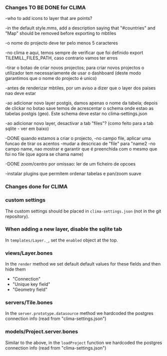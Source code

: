 ### Changes TO BE DONE for CLIMA

-who to add icons to layer that are points?

-in the default style.mms, add a description saying that "#countries" and "Map" should be removed before exporting to mbtiles

-o nome do projecto deve ter pelo menos 5 caracteres

-no clima e aqui, temos sempre de verificar que foi definido 
export TILEMILL_FILES_PATH, caso contrario vamos ter erros

-tirar o botao de criar novos projectos; para criar novos projectos o utilizador tem necessariamente de usar o dashboard (deste modo garantimos que o nome do projecto  é unico)

-antes de renderizar mbtiles, por um aviso a dizer que o layer dos paises nao deve estar

-ao adicionar novo layer postgis, damos apenas o nome da tabela; depois de clickar no botao save temos de acrescentar o schema onde estao as tabelas postgis (geo). Este schema deve estar no clima-settings.json

-ao adicionar novo layer, desactivar a tab "files"? (como feito para a tab sqlite - ver em baixo)

-DONE quando estamos a criar o projecto, 
  -no campo file, aplicar uma funcao de tirar os acentos 
  -mudar a descricao de "file" para "name2
  -no campo name, nao mostrar e garantir que é preenchida com o mesmo que foi no file (que agora se chama name)

-DONE zoom/centro por omissao: ler de um ficheiro de opcoes

-instalar plugins que permitem ordenar tabelas e pan/zoom suave


### Changes done for CLIMA

### custom settings

The custom settings should be placed in `clima-settings.json` (not in the git repository).

### When adding a new layer, disable the sqlite tab

In `templates/Layer._`, set the `enabled` object at the top.

### views/Layer.bones

In the `render` method we set default default values for these fields and then hide them
  - "Connection"
  - "Unique key field"
  - "Geometry field"

### servers/Tile.bones

In the `server.prototype.datasource` method we hardcoded the postgres connection info (read from "clima-settings.json")

### models/Project.server.bones

Similar to the above, in the `loadProject` function we hardcoded the postgres connection info (read from "clima-settings.json")


